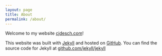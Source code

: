 ```yaml
---
layout: page
title: About
permalink: /about/
---
```


Welcome to my website [cjdesch.com](http://www.cjdesch.com)!

This website was built with [Jekyll](http://jekyllrb.com/) and hosted on [GitHub](https://github.com). You can find the source code for Jekyll at [github.com/jekyll/jekyll](https://github.com/jekyll/jekyll)
